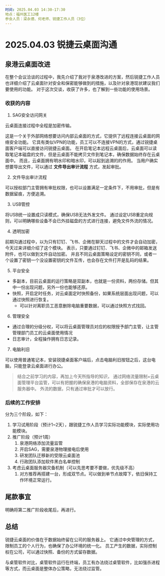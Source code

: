 ```yaml
---
时间: 2025.04.03 14:30-17:30
地点：福州医工12楼
参会人员：梁永德、何老师、锐捷工作人员（3位）
---
```


# 2025.04.03 锐捷云桌面沟通

## 泉港云桌面改进

在整个会议洽谈的过程中，我先介绍了我对于泉港改进的方案，然后锐捷工作人员也详细介绍了云桌面针对安全和保密能够做到的措施，以及针对泉港现状建议我们要使用的功能。
对于这次交谈，收获了许多，也了解到一些功能的使用场景。

### 收获的内容

1. SAG安全访问网关

云桌面连接过程中全程是加密传输。

这是一个关于外部网络想要访问内部云桌面的方式，它提供了远程连接云桌面的网络安全功能。
它具有类似VPN的功能，员工可以不连接VPN的方式，通过锐捷桌面客户端可以直接访问锐捷云桌面。
在开启笔记本远程云桌面后，云桌面可以读取笔记本磁盘的文件，但是云桌面不能拷贝文件到笔记本，确保数据始终存在云桌面中。
而且，云桌面拥有明水印和暗水印，可以起到追溯的的作用。
当用户确实想要导出文件，可以通过 **文件导出审计流程** 方式，发起审批。

2. 文件导出审计流程

可以授权部门主管拥有审批权限，也可以设置满足一定条件下，不用审批，但是有数据留痕，方便追溯。

3. USB管控

将USB统一设置成只读模式，确保USB无法外发文件。
通过设定USB重定向规则，可以明确哪些设备不会已外挂磁盘的方式进行连接，避免文件外流的情况。

4. 透明加密

前期沟通过程中，以为只有钉钉、飞书、企微在聊天过程中的文件才会自动加密，今天过来详细介绍了这个模块。
表示，只要通过钉钉、飞书、企微中的邮箱发送附件，也可以做到文件自动加密。
并且不同云桌面策略设定的密钥不同，或者一个设置了密钥一个没设置密钥的文件互传，也会存在文件打开是乱码的结果。

5. 平台安全

- 多副本，目前云桌面的运行策略是双副本，也就是一份资料，两份存储。但其中一份出现问题，另外一份也能够还原。
- 快照，开启定时任务，对云桌面定时快照备份，如果系统层面出现问题，可以通过快照进行恢复。
  - 可以针对离职员工恶意删除电脑重要数据，可以通过快照方式找回。

6. 管理安全

- 通过合理的分级分权，可以将云桌面管理员对应的权限授予部门主管，让主管管理部门员工的云桌面使用情况
- 日志审计，全程操作拥有日志记录。

7. 电脑利旧

可以使用普通笔记本，安装锐捷桌面客户端后，点击电脑利旧按钮之后，这台电脑，只能登录云桌面进行办公。

> 结合之前学习的内容，再加上今天所指导的知识，
> 通过网络流量限制+云桌面管理平台监管，可以有把握的确保泉港的电脑资料，全部保存在泉港的云服务器中。
> 外流的数据，只有通过审批才可以放行。

### 后续的工作安排

分为三个阶段，如下：

1. 学习试用阶段（预计1~2天），跟锐捷工作人员学习实际功能模块，实际使用功能模块。
2. 推广阶段（预计1周）
   1. 泉港网络添加流量监管
   2. 开启SAG，需要泉港物理接电后使用
   3. 研发团队迁移新的受限云桌面池
   4. 行政团队添加软件黑白名单控制
3. 考虑云桌面服务器灾备机制（可以先思考要不要做，优先级不高）
   1. 对方推荐再搭建一台，形成双节点。可以做到单节点故障下，依旧保持工作环境正常运行。

## 尾款事宜

明确将第二推广阶段收尾后，再进行。

## 总结

锐捷云桌面的价值在于数据始终留在公司的服务器上。
它通过中央管理的方式，限制员工的个人行为，也确保了办公环境的统一化。
员工产生的数据，实际控制权在公司，可以通过快照、备份的方式留存数据。

与桌管软件对比，桌管软件运行在终端，员工有办法绕过桌管软件，比如强杀进程等方式，而云桌面是整体办公策略，无法绕过监管。
